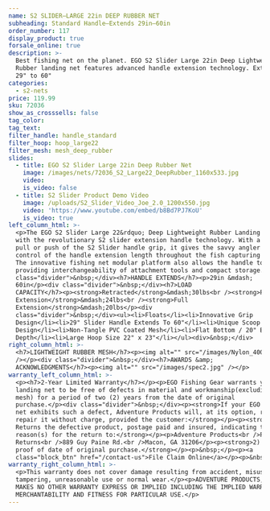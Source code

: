 ```yaml
---
name: S2 SLIDER—LARGE 22in DEEP RUBBER NET
subheading: Standard Handle—Extends 29in–60in
order_number: 117
display_product: true
forsale_online: true
description: >-
  Best fishing net on the planet. EGO S2 Slider Large 22in Deep Lightweight
  Rubber landing net features advanced handle extension technology. Extends from
  29" to 60"
categories:
  - s2-nets
price: 119.99
sku: 72036
show_as_crosssells: false
tag_color:
tag_text:
filter_handle: handle_standard
filter_hoop: hoop_large22
filter_mesh: mesh_deep_rubber
slides:
  - title: EGO S2 Slider Large 22in Deep Rubber Net
    image: /images/nets/72036_S2_Large22_DeepRubber_1160x533.jpg
    video:
    is_video: false
  - title: S2 Slider Product Demo Video
    image: /uploads/S2_Slider_Video_Joe_2.0_1200x550.jpg
    video: 'https://www.youtube.com/embed/b8Bd7PJ7KoU'
    is_video: true
left_column_html: >-
  <p>The EGO S2 Slider Large 22&rdquo; Deep Lightweight Rubber Landing Net comes
  with the revolutionary S2 slider extension handle technology. With a simple
  pull or push of the S2 Slider handle grip, it gives the savvy angler real time
  control of the handle extension length throughout the fish capturing process.
  The innovative fishing net modular platform also allows the handle to detach,
  providing interchangeability of attachment tools and compact storage.</p><div
  class="divider">&nbsp;</div><h7>HANDLE EXTENDS</h7><p>29in &mdash;
  60in</p><div class="divider">&nbsp;</div><h7>LOAD
  CAPACITY</h7><p><strong>Retracted</strong>&mdash;30lbs<br /><strong>Partial
  Extension</strong>&mdash;24lbs<br /><strong>Full
  Extension</strong>&mdash;20lbs</p><div
  class="divider">&nbsp;</div><ul><li>Floats</li><li>Innovative Grip
  Design</li><li>29" Slider Handle Extends To 60"</li><li>Unique Scoop
  Design</li><li>Non-Tangle PVC Coated Mesh</li><li>Flat Bottom / 20" Bag
  Depth</li><li>Large Hoop Size 22" x 23"</li></ul><div>&nbsp;</div>
right_column_html: >-
  <h7>LIGHTWEIGHT RUBBER MESH</h7><p><img alt="" src="/images/Nylon_400x150.jpg"
  /></p><div class="divider">&nbsp;</div><h7>AWARDS &amp;
  ACKNOWLEDGMENTS</h7><p><img alt="" src="/images/spec2.jpg" /></p>
warranty_left_column_html: >-
  <p><h7>2-Year Limited Warranty</h7></p><p>EGO Fishing Gear warrants your EGO
  landing net to be free of defects in material and workmanship(excluding net
  mesh) for a period of two (2) years from the date of original
  purchase.</p><div class="divider">&nbsp;</div><p><strong>If your EGO fishing
  net exhibits such a defect, Adventure Products will, at its option, replace or
  repair it without charge, provided the customer:</strong></p><p><strong>1)
  Returns the defective product, postage paid and insured, indicating the
  reason(s) for the return to:</strong></p><p>Adventure Products<br />Product
  Returns<br />889 Guy Paine Rd.<br />Macon, GA 31206</p><p><strong>2) Submits
  proof of date of original purchase.</strong></p><p>&nbsp;</p><p><a
  class="block_btn" href="/contact-us">File Claim Online</a></p><p>&nbsp;</p>
warranty_right_column_html: >-
  <p>This warranty does not cover damage resulting from accident, misuse, abuse,
  tampering, unreasonable use or normal wear.</p><p>ADVENTURE PRODUCTS, INC.
  MAKES NO OTHER WARRANTY EXPRESS OR IMPLIED INCLUDING THE IMPLIED WARRANTIES OF
  MERCHANTABILITY AND FITNESS FOR PARTICULAR USE.</p>
---
```

